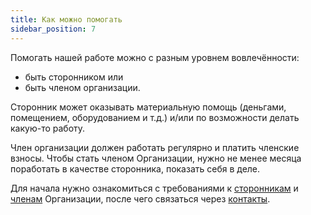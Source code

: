 ```yaml
---
title: Как можно помогать
sidebar_position: 7
---
```


Помогать нашей работе можно с разным уровнем вовлечённости:

- быть сторонником или
- быть членом организации.

Сторонник может оказывать материальную помощь (деньгами, помещением, оборудованием и т.д.) и/или по возможности делать какую-то работу.

Член организации должен работать регулярно и платить членские взносы. Чтобы стать членом Организации, нужно не менее месяца поработать в качестве сторонника, показать себя в деле.

Для начала нужно ознакомиться с требованиями к [сторонникам](supporter) и [членам](member) Организации, после чего связаться через [контакты](/contacts).